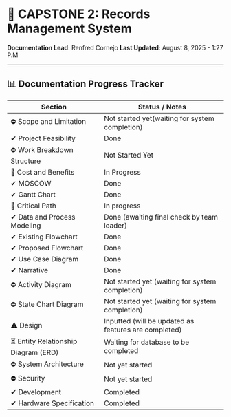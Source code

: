 # 📁 CAPSTONE 2: Records Management System

**Documentation Lead**: Renfred Cornejo 
**Last Updated**: August 8, 2025 - 1:27 P.M

---

## 📊 Documentation Progress Tracker

| Section                               | Status / Notes                                                                |
|---------------------------------------|-------------------------------------------------------------------------------|
| ⛔ Scope and Limitation               | Not started yet(waiting for system completion)                                |
| ✔︎ Project Feasibility                 | Done                                                                          |
| ⛔ Work Breakdown Structure           | Not Started Yet                                                               |
| 🔄 Cost and Benefits                  | In Progress                                                                   |
| ✔︎ MOSCOW                              | Done                                                                          |
| ✔︎ Gantt Chart                         | Done                                                                          |
| 🔄 Critical Path                      | In progress                                                                   |
| ✔︎ Data and Process Modeling           | Done (awaiting final check by team leader)                                    |
| ✔︎ Existing Flowchart                  | Done                                                                          |
| ✔︎ Proposed Flowchart                  | Done                                                                          |
| ✔︎ Use Case Diagram                    | Done                                                                          |
| ✔︎ Narrative                           | Done                                                                          |
| ⛔ Activity Diagram                   | Not started yet (waiting for system completion)                               |
| ⛔ State Chart Diagram                | Not started yet (waiting for system completion)                               |
| ⚠️ Design                             | Inputted (will be updated as features are completed)                          |
| ⏳ Entity Relationship Diagram (ERD)  | Waiting for database to be completed                                          |
| ⛔ System Architecture                | Not yet started                                                               |
| ⛔ Security                           | Not yet started                                                               |
| ✔︎ Development                         | Completed                                                                     |
| ✔︎ Hardware Specification              | Completed                                                                     |
